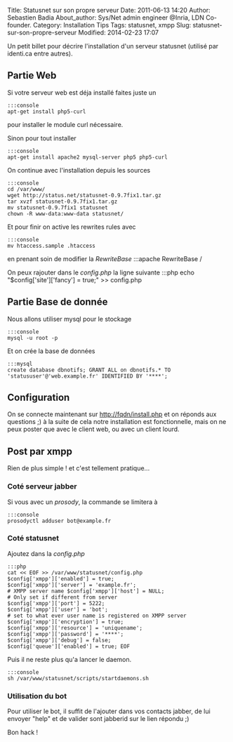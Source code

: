Title: Statusnet sur son propre serveur
Date: 2011-06-13 14:20
Author: Sebastien Badia
About_author: Sys/Net admin engineer @Inria, LDN Co-founder.
Category: Installation Tips
Tags: statusnet, xmpp
Slug: statusnet-sur-son-propre-serveur
Modified: 2014-02-23 17:07

Un petit billet pour décrire l'installation d'un serveur statusnet (utilisé par identi.ca entre autres).

## Partie Web

Si votre serveur web est déja installé faites juste un

    :::console
    apt-get install php5-curl

pour installer le module curl nécessaire.

Sinon pour tout installer

    :::console
    apt-get install apache2 mysql-server php5 php5-curl

On continue avec l'installation depuis les sources

    :::console
    cd /var/www/
    wget http://status.net/statusnet-0.9.7fix1.tar.gz
    tar xvzf statusnet-0.9.7fix1.tar.gz
    mv statusnet-0.9.7fix1 statusnet
    chown -R www-data:www-data statusnet/

Et pour finir on active les rewrites rules avec

    :::console
    mv htaccess.sample .htaccess

en prenant soin de modifier la *RewriteBase*
    :::apache
    RewriteBase /

On peux rajouter dans le *config.php* la ligne suivante
    :::php
    echo "$config['site']['fancy'] = true;" >> config.php

## Partie Base de donnée

Nous allons utiliser mysql pour le stockage

    :::console
    mysql -u root -p

Et on crée la base de données

    :::mysql
    create database dbnotifs; GRANT ALL on dbnotifs.* TO 'statususer'@'web.example.fr' IDENTIFIED BY '****';

## Configuration

On se connecte maintenant sur [http://fqdn/install.php](http://fqdn/install.php) et on réponds aux questions ;) à la suite de cela notre installation est fonctionnelle, mais on ne peux poster que avec le client web, ou avec un client lourd.

## Post par xmpp

Rien de plus simple ! et c'est tellement pratique...

### Coté serveur jabber

Si vous avec un *prosody*, la commande se limitera à

    :::console
    prosodyctl adduser bot@example.fr


### Coté statusnet

Ajoutez dans la *config.php*

    :::php
    cat << EOF >> /var/www/statusnet/config.php
    $config['xmpp']['enabled'] = true;
    $config['xmpp']['server'] = 'example.fr';
    # XMPP server name $config['xmpp']['host'] = NULL;
    # Only set if different from server
    $config['xmpp']['port'] = 5222;
    $config['xmpp']['user'] = 'bot';
    # set to what ever user name is registered on XMPP server
    $config['xmpp']['encryption'] = true;
    $config['xmpp']['resource'] = 'uniquename';
    $config['xmpp']['password'] = '****';
    $config['xmpp']['debug'] = false;
    $config['queue']['enabled'] = true; EOF

Puis il ne reste plus qu'a lancer le daemon.

    :::console
    sh /var/www/statusnet/scripts/startdaemons.sh

### Utilisation du bot

Pour utiliser le bot, il suffit de l'ajouter dans vos contacts jabber, de lui envoyer "help" et de valider sont jabberid sur le lien répondu ;)

Bon hack !
